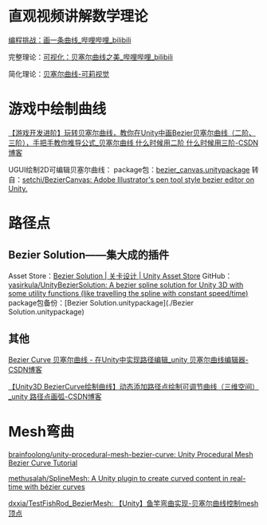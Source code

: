 # 直观视频讲解数学理论

[编程挑战：画一条曲线_哔哩哔哩_bilibili](https://www.bilibili.com/video/BV1xN4y1w7Bp)

完整理论：[可视化：贝塞尔曲线之美_哔哩哔哩_bilibili](https://www.bilibili.com/video/BV1b24y127ge)

简化理论：[贝塞尔曲线-可莉视觉](https://www.bilibili.com/video/BV1qL411B73P)





# 游戏中绘制曲线

[【游戏开发进阶】玩转贝塞尔曲线，教你在Unity中画Bezier贝塞尔曲线（二阶、三阶），手把手教你推导公式_贝塞尔曲线 什么时候用二阶 什么时候用三阶-CSDN博客](https://blog.csdn.net/linxinfa/article/details/116808549)

UGUI绘制2D可编辑贝塞尔曲线：
package包：[bezier_canvas.unitypackage](./bezier_canvas.unitypackage)
转自：[setchi/BezierCanvas: Adobe Illustrator's pen tool style bezier editor on Unity.](https://github.com/setchi/BezierCanvas)



# 路径点

## Bezier Solution——集大成的插件

Asset Store：[Bezier Solution | 关卡设计 | Unity Asset Store](https://assetstore.unity.com/packages/tools/level-design/bezier-solution-113074)
GitHub：[yasirkula/UnityBezierSolution: A bezier spline solution for Unity 3D with some utility functions (like travelling the spline with constant speed/time)](https://github.com/yasirkula/UnityBezierSolution)
package包备份：[Bezier Solution.unitypackage](./Bezier Solution.unitypackage)

## 其他

[Bezier Curve 贝塞尔曲线 - 在Unity中实现路径编辑_unity 贝塞尔曲线编辑器-CSDN博客](https://blog.csdn.net/qq_42139931/article/details/129867962)

[【Unity3D BezierCurve绘制曲线】动态添加路径点绘制可调节曲线（三维空间）_unity 路径点画弧-CSDN博客](https://blog.csdn.net/IT_yanghui/article/details/80915460)



# Mesh弯曲

[brainfoolong/unity-procedural-mesh-bezier-curve: Unity Procedural Mesh Bezier Curve Tutorial](https://github.com/brainfoolong/unity-procedural-mesh-bezier-curve)

[methusalah/SplineMesh: A Unity plugin to create curved content in real-time with bézier curves](https://github.com/methusalah/SplineMesh)

[dxxia/TestFishRod_BezierMesh: 【Unity】鱼竿弯曲实现-贝塞尔曲线控制mesh顶点](https://github.com/dxxia/TestFishRod_BezierMesh)

